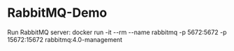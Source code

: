 # RabbitMQ-Demo

Run RabbitMQ server:
docker run -it --rm --name rabbitmq -p 5672:5672 -p 15672:15672 rabbitmq:4.0-management
